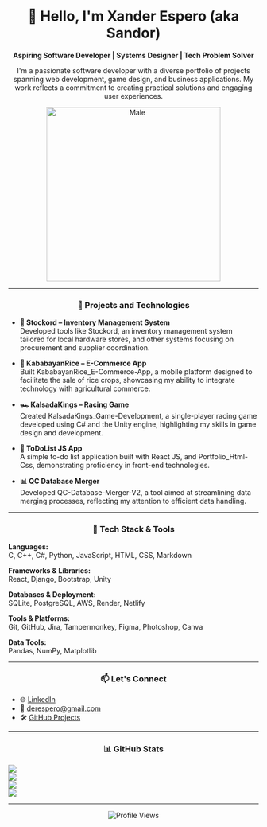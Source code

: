 <div align="center">

# 👋 Hello, I'm Xander Espero (aka Sandor)
**Aspiring Software Developer | Systems Designer | Tech Problem Solver**

I'm a passionate software developer with a diverse portfolio of projects spanning web development, game design, and business applications. My work reflects a commitment to creating practical solutions and engaging user experiences.

<p align="center">
  <img src="https://i.gifer.com/EgUx.gif" width="350" alt="Male">
</p>

</div>

---

<div align="center">

### 💼 Projects and Technologies

</div>

- **🛒 Stockord – Inventory Management System**  
  Developed tools like Stockord, an inventory management system tailored for local hardware stores, and other systems focusing on procurement and supplier coordination.

- **🌾 KababayanRice – E-Commerce App**  
  Built KababayanRice_E-Commerce-App, a mobile platform designed to facilitate the sale of rice crops, showcasing my ability to integrate technology with agricultural commerce.

- **🏎️ KalsadaKings – Racing Game**  
  Created KalsadaKings_Game-Development, a single-player racing game developed using C# and the Unity engine, highlighting my skills in game design and development.

- **📝 ToDoList JS App**  
  A simple to-do list application built with React JS, and Portfolio_Html-Css, demonstrating proficiency in front-end technologies.

- **📊 QC Database Merger**  
  Developed QC-Database-Merger-V2, a tool aimed at streamlining data merging processes, reflecting my attention to efficient data handling.

---

<div align="center">

### 🧠 Tech Stack & Tools

</div>

**Languages:**  
C, C++, C#, Python, JavaScript, HTML, CSS, Markdown  

**Frameworks & Libraries:**  
React, Django, Bootstrap, Unity  

**Databases & Deployment:**  
SQLite, PostgreSQL, AWS, Render, Netlify  

**Tools & Platforms:**  
Git, GitHub, Jira, Tampermonkey, Figma, Photoshop, Canva  

**Data Tools:**  
Pandas, NumPy, Matplotlib  

---

<div align="center">

### 📫 Let's Connect

</div>

- 🌐 [LinkedIn](https://www.linkedin.com/in/airysh-xander-espero-b671361b9/)  
- 📧 [derespero@gmail.com](mailto:derespero@gmail.com)  
- 🛠️ [GitHub Projects](https://github.com/SandorTheMoon)

---

<div align="center">

### 📊 GitHub Stats

</div>

<img src="https://github-readme-stats.vercel.app/api?username=SandorTheMoon&theme=dark&hide_border=false&include_all_commits=true&count_private=true" /><br/>
<img src="https://nirzak-streak-stats.vercel.app/?user=SandorTheMoon&theme=dark&hide_border=false" /><br/>
<img src="https://github-readme-stats.vercel.app/api/top-langs/?username=SandorTheMoon&theme=dark&hide_border=false&layout=compact" /><br/>
<img src="https://github-contributor-stats.vercel.app/api?username=SandorTheMoon&limit=5&theme=github_dark&combine_all_yearly_contributions=true" />

---

<div align="center">

<p align="center">
  <img src="https://komarev.com/ghpvc/?username=sandorthemoon&style=flat&color=blue" alt="Profile Views" />
</p>

</div>
